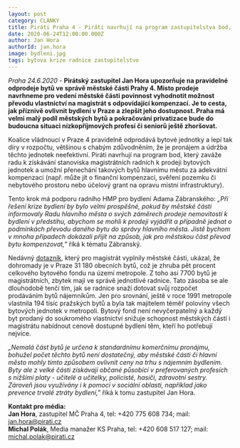 ```yaml
---
layout: post
category: CLANKY
title: Piráti Praha 4 - Piráti navrhují na program zastupitelstva bod, který zaváže radu ke spolupráci s hlavním městem na řešení bytové krize
date: 2020-06-24T12:00:00.000Z
author: Jan Hora
authorId: jan.hora
image: bydleni.jpg
tags: bytova krize radnice zastupitelstvo
---
```


*Praha 24.6.2020* - **Pirátský zastupitel Jan Hora upozorňuje na pravidelné odprodeje bytů ve správě městské části Prahy 4. Místo prodeje navrhneme pro vedení městské části povinnost vyhodnotit možnost převodu vlastnictví na magistrát s odpovídající kompenzací. Je to cesta, jak příznivě ovlivnit bydlení v Praze a zlepšit jeho dostupnost. Praha má velmi malý podíl městských bytů a pokračování privatizace bude do budoucna situaci nízkopříjmových profesí či seniorů ještě zhoršovat.**

Koalice vládnoucí v Praze 4 pravidelně odprodává bytové jednotky a lepí tak díry v rozpočtu, většinou s chabým zdůvodněním, že je pronájem a údržba těchto jednotek neefektivní. Piráti navrhují na program bod, který zaváže radu k získávání stanoviska magistrátních radních k prodeji bytových jednotek a umožní přenechání takových bytů hlavnímu městu za adekvátní kompenzaci (např. může jít o finanční kompenzaci, svěření pozemku či nebytového prostoru nebo účelový grant na opravu místní infrastruktury).

Tento krok má podporu radního HMP pro bydlení Adama Zábranského: *„Při řešení krize bydlení by bylo velmi prospěšné, pokud by městské části informovaly Radu hlavního města o svých záměrech prodeje nemovitostí k bydlení v předstihu, abychom se mohli k prodeji vyjádřit a případně jednat o podmínkách převodu daného bytu do správy hlavního města. Jistě bychom v mnoha případech dokázali přijít na způsob, jak pro městskou část převod bytu kompenzovat,”* říká k tématu Zábranský.

Nedávný [dotazník](https://zpravy.aktualne.cz/regiony/praha/ctyrikrat-vice-prazanu-zada-v-nouzi-o-bydleni/r~29dbb8ac57c011ea9e13ac1f6b220ee8/), který pro magistrát vyplnily městské části, ukázal, že dohromady je v Praze 31 180 obecních bytů, což je zhruba pět procent celkového bytového fondu na území metropole. Z toho asi 7700 bytů je magistrátních, zbytek mají ve správě jednotlivé radnice. Tato zásoba se ale dlouhodobě tenčí tím, jak se radnice snaží dotovat svůj rozpočet prodáváním bytů nájemníkům. Jen pro srovnání, ještě v roce 1991 metropole vlastnila 194 tisíc pražských bytů a byla tak majitelem téměř poloviny všech bytových jednotek v metropoli. Bytový fond není nevyčerpatelný a každý byt prodaný do soukromého vlastnictví snižuje schopnost městských částí i magistrátu nabídnout cenově dostupné bydlení těm, kteří ho potřebují nejvíce.

*„Nemalá část bytů  je určena k standardnímu komerčnímu pronájmu, bohužel počet těchto bytů není dostatečný, aby městské části či hlavní město mohly tímto způsobem ovlivnit ceny na trhu s nájemním bydlením. Byty ale z velké části získávají občané působící v preferovaných profesích s nižšími platy - učitelé a učitelky, policisté, hasiči, zdravotní sestry. Zároveň jsou využívány i k pomoci v sociální oblasti, například jako prevence trvalé ztráty bydlení,”* říká k tomu zastupitel Jan Hora.

**Kontakt pro média:**<br>
**Jan Hora**, zastupitel MČ Praha 4, tel: +420 775 608 734; mail: jan.hora@pirati.cz<br>
**Michal Polák**, Media manažer KS Praha, tel: +420 608 517 127; mail: michal.polak@pirati.cz<br>
